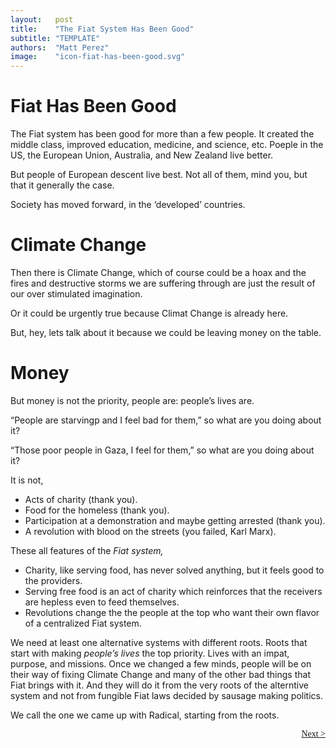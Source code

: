 ```yaml
---
layout:   post
title:    "The Fiat System Has Been Good"
subtitle: "TEMPLATE"
authors:  "Matt Perez"
image:    "icon-fiat-has-been-good.svg"
---
```


<div style="display:none; ">
 <p>It is now ime for an alternative.</p>
</div>

<h1>Fiat Has Been Good</h1>
 <p>The Fiat system has been good for more than a few people. It created the middle class, improved education, medicine, and science, etc. Poeple in the US, the European Union, Australia, and New Zealand live better.</p>
 <p>But people of European descent live best. Not all of them, mind you, but that it generally the case.</p>
 <p>Society has moved forward, in the &lsquo;developed&rsquo; countries.</p>

 <h1>Climate Change</h1>
  <p>Then there is Climate Change, which of course could be a hoax and the fires and destructive storms we are suffering through are just the result of our over stimulated imagination.</p>
  <p>Or it could be urgently true because Climat Change is already here.</p>
  <p>But, hey, lets talk about it because we could be leaving money on the table.</p>

<h1>Money</h1>
  <p>But money is not the priority, people are: people&rsquo;s lives are.</p>
   <div class="_citation" >
    <p>&ldquo;People are starvingp and I feel bad for them,&rdquo; so what are you doing about it?</p>
    <p>&ldquo;Those poor people in Gaza, I feel for them,&rdquo; so what are you doing about it?</p>
   </div>

 <p>It is not,</p>
  <ul>
   <li>Acts of charity (thank you).</li>
   <li>Food for the homeless (thank you).</li>
   <li>Participation at a demonstration and maybe getting arrested (thank you).</li>
   <li>A revolution with blood on the streets (you failed, Karl Marx).</li>
  </ul>
 <p>These all features of the <em>Fiat system,</em></p>
  <ul>
   <li>Charity, like serving food, has never solved anything, but it feels good to the providers.</li>
   <li>Serving free food is an act of charity which reinforces that the receivers are hepless even to feed themselves.</li>
   <li>Revolutions change the the people at the top who want their own flavor of a centralized Fiat system.</li>
  </ul> 
 <p>We need at least one alternative systems with different roots. Roots that start with making <em>people&rsquo;s lives</em> the top priority. Lives with an impat, purpose, and missions. Once we changed a few minds, people will be on their way of fixing Climate Change and many of the other bad things that Fiat brings with it. And they will do it from the very roots of the alterntive system and not from fungible Fiat laws decided by sausage making politics.</p>
 <p>We call the one we came up with Radical, starting from the roots.</p>

<div style="margin-bottom:1in; font-family: American Typewriter, serif; ">
<!--
 <span style="float:left; ">
  <a href=""https://radicalcompanies.com/">&lt; Previous</a>
 </span>
-->
 <span style="float:right;  ">
  <a href="https://radicalcompanies.com/2024/12/01/002-the-fiat-system-has-been-good">Next &gt;</a>
 </span>
</div>